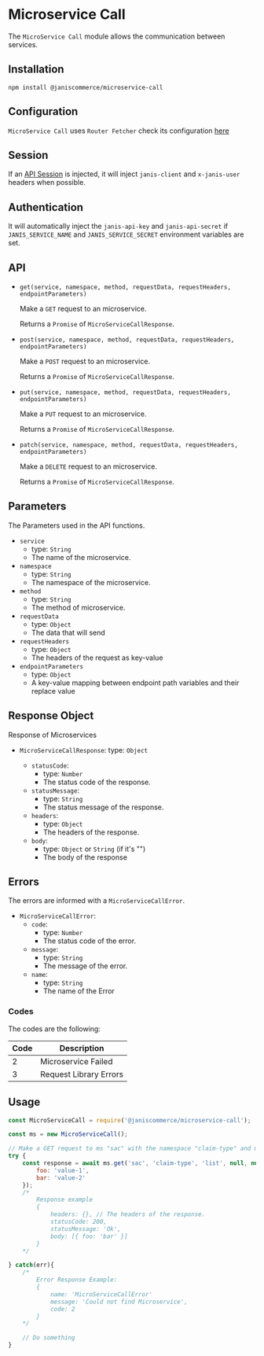 # Microservice Call

The `MicroService Call` module allows the communication between services.

## Installation

```
npm install @janiscommerce/microservice-call
```

## Configuration

`MicroService Call` uses `Router Fetcher` check its configuration [here](https://www.npmjs.com/package/@janiscommerce/router-fetcher)

## Session
If an [API Session](https://www.npmjs.com/package/@janiscommerce/api-session) is injected, it will inject `janis-client` and `x-janis-user` headers when possible.

## Authentication
It will automatically inject the `janis-api-key` and `janis-api-secret` if `JANIS_SERVICE_NAME` and `JANIS_SERVICE_SECRET` environment variables are set.

## API

* `get(service, namespace, method, requestData, requestHeaders, endpointParameters)`

	Make a `GET` request to an microservice.

	Returns a `Promise` of `MicroServiceCallResponse`.

* `post(service, namespace, method, requestData, requestHeaders, endpointParameters)`

	Make a `POST` request to an microservice.

	Returns a `Promise` of `MicroServiceCallResponse`.

* `put(service, namespace, method, requestData, requestHeaders, endpointParameters)`

	Make a `PUT` request to an microservice.

	Returns a `Promise` of `MicroServiceCallResponse`.

* `patch(service, namespace, method, requestData, requestHeaders, endpointParameters)`

	Make a `DELETE` request to an microservice.

	Returns a `Promise` of `MicroServiceCallResponse`.

## Parameters

The Parameters used in the API functions.

* `service`
	* type: `String`
	* The name of the microservice.
* `namespace`
	* type: `String`
	* The namespace of the microservice.
* `method`
	* type: `String`
	* The method of microservice.
* `requestData`
	* type: `Object`
	* The data that will send
* `requestHeaders`
	* type: `Object`
	* The headers of the request as key-value
* `endpointParameters`
	* type: `Object`
	* A key-value mapping between endpoint path variables and their replace value

## Response Object

Response of Microservices

* `MicroServiceCallResponse`:
	type: `Object`

	* `statusCode`:
		* type: `Number`
		* The status code of the response.
	* `statusMessage`:
		* type: `String`
		* The status message of the response.
	* `headers`:
		* type: `Object`
		* The headers of the response.
	* `body`:
		* type: `Object` or `String` (if it's "")
		* The body of the response

## Errors

The errors are informed with a `MicroServiceCallError`.

* `MicroServiceCallError`:
	* `code`:
		* type: `Number`
		* The status code of the error.
	* `message`:
		* type: `String`
		* The message of the error.
	* `name`:
		* type: `String`
		* The name of the Error

### Codes

The codes are the following:

| Code | Description |
|-----|-----------------------------|
| 2 | Microservice Failed |
| 3 | Request Library Errors |

## Usage

```javascript
const MicroServiceCall = require('@janiscommerce/microservice-call');

const ms = new MicroServiceCall();

// Make a GET request to ms "sac" with the namespace "claim-type" and method "list".
try {
	const response = await ms.get('sac', 'claim-type', 'list', null, null, {
		foo: 'value-1',
		bar: 'value-2'
	});
	/*
		Response example
		{
			headers: {}, // The headers of the response.
			statusCode: 200,
			statusMessage: 'Ok',
			body: [{ foo: 'bar' }]
		}
	*/

} catch(err){
	/*
		Error Response Example:
		{
			name: 'MicroServiceCallError'
			message: 'Could not find Microservice',
			code: 2
		}
	*/

	// Do something
}
```
